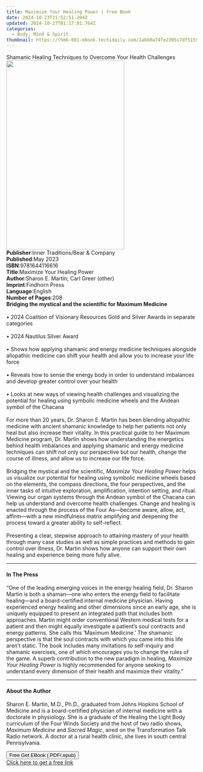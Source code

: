 ```yaml
---
title: Maximize Your Healing Power | Free Book
date: 2024-10-23T21:52:51.294Z
updated: 2024-10-27T01:17:01.764Z
categories:
  - Body, Mind & Spirit
thumbnail: https://thmb-001-ebook.techidaily.com/1abb0a74fe2305c7df5159ce41ca315f969910a989a52bfc4b6b9ef9e4e56fb1.jpg
---
```

<main id="book-container">
  <div class="flex flex-col">
    <div class="book-brief flex-1 py-6 px-4 sm:p-6 md:py-10 md:px-8">
      <!-- brief-->
      <div class="book-brief-main">
        Shamanic Healing Techniques to Overcome Your Health Challenges
      </div>
    </div>
    <div
      class="book-meta-info flex-1 grid gap-4 col-start-1 col-end-3 row-start-1 sm:mb-6 sm:grid-cols-4 lg:gap-6 lg:col-start-2 lg:row-end-6 lg:row-span-6 lg:mb-0"
    >
      <div
        class="book-meta-info-left place-content-center mt-4 p-4 text-sm leading-6 col-start-2 col-span-2 dark:text-slate-400"
      >
        <img
          class="w-full h-500 object-cover rounded-lg sm:h-255 sm:col-span-2 lg:col-span-full"
          src="https://img-001-ebook.techidaily.com/dbac510e4d97354b7da8c3610b272811cc4ed9b31285edf6955ed02576f16f7f.jpg"
          alt=""
          width="312"
          height="500"
        />
      </div>
      <div
        class="book-meta-info-right mt-2 col-start-1 row-start-2 col-span-3 self-center"
      >
        <!-- meta data  -->
        <div class="flex flex-col px-4 md:px-8">
          <div class="flex-1">
            <strong>Publisher</strong>:<span class="px-2"
              >Inner Traditions/Bear &amp; Company</span
            >
          </div>
          <div class="flex-1">
            <strong>Published</strong>:<span class="px-2">May 2023</span>
          </div>
          <div class="flex-1">
            <strong>ISBN</strong>:<span class="px-2">9781644116616</span>
          </div>
          <div class="flex-1">
            <strong>Title</strong>:<span class="px-2"
              >Maximize Your Healing Power</span
            >
          </div>
          <div class="flex-1">
            <strong>Author</strong>:<span class="px-2"
              >Sharon E. Martin; Carl Greer (other)</span
            >
          </div>
          <div class="flex-1">
            <strong>Imprint</strong>:<span class="px-2">Findhorn Press</span>
          </div>
          <div class="flex-1">
            <strong>Language</strong>:<span class="px-2">English</span>
          </div>
          <div class="flex-1">
            <strong>Number of Pages</strong>:<span class="px-2">208</span>
          </div>
        </div>
      </div>
    </div>
    <div class="book-description flex-1 py-6 px-4 sm:p-6 md:py-10 md:px-8">
      <div class="book-description-main">
        <div accordion-content="" id="description">
          <b>Bridging the mystical and the scientific for Maximum Medicine</b
          ><br /><br />• 2024 Coalition of Visionary Resources Gold and Silver
          Awards in separate categories<br /><br />• 2024 Nautilus Silver
          Award<br /><br />• Shows how applying shamanic and energy medicine
          techniques alongside allopathic medicine can shift your health and
          allow you to increase your life force<br /><br />• Reveals how to
          sense the energy body in order to understand imbalances and develop
          greater control over your health<br /><br />• Looks at new ways of
          viewing health challenges and visualizing the potential for healing
          using symbolic medicine wheels and the Andean symbol of the Chacana<br /><br />For
          more than 20 years, Dr. Sharon E. Martin has been blending allopathic
          medicine with ancient shamanic knowledge to help her patients not only
          heal but also increase their vitality. In this practical guide to her
          Maximum Medicine program, Dr. Martin shows how understanding the
          energetics behind health imbalances and applying shamanic and energy
          medicine techniques can shift not only our perspective but our health,
          change the course of illness, and allow us to increase our life force.
          <br /><br />Bridging the mystical and the scientific,
          <i>Maximize Your Healing Power</i> helps us visualize our potential
          for healing using symbolic medicine wheels based on the elements, the
          compass directions, the four perspectives, and the inner tasks of
          intuitive exploration, amplification, intention setting, and ritual.
          Viewing our organ systems through the Andean symbol of the Chacana can
          help us understand and overcome health challenges. Change and healing
          is enacted through the process of the Four As—become aware, allow,
          act, affirm—with a new mindfulness matrix amplifying and deepening the
          process toward a greater ability to self-reflect.
          <br /><br />Presenting a clear, stepwise approach to attaining mastery
          of your health through many case studies as well as simple practices
          and methods to gain control over illness, Dr. Martin shows how anyone
          can support their own healing and experience being more fully alive.
        </div>
        <div class="accordion-fader"></div>
      </div>
    </div>
    <div class="book-excerpts flex-1 py-6 px-4 sm:p-6 md:py-10 md:px-8">
      <!-- excerpts-->
      <div class="book-excerpts-main">
        <hr />
        <h4 class="placeholder placeholder-heading">
          <span>In The Press</span>
        </h4>
        <p>
          “One of the leading emerging voices in the energy healing field, Dr.
          Sharon Martin is both a shaman—one who enters the energy field to
          facilitate healing—and a board-certified internal medicine physician.
          Having experienced energy healing and other dimensions since an early
          age, she is uniquely equipped to present an integrated path that
          includes both approaches. Martin might order conventional Western
          medical tests for a patient and then might equally investigate a
          patient’s soul contracts and energy patterns. She calls this ‘Maximum
          Medicine.’ The shamanic perspective is that the soul contracts with
          which you came into this life aren’t static. The book includes many
          invitations to self-inquiry and shamanic exercises, one of which
          encourages you to change the rules of the game. A superb contribution
          to the new paradigm in healing,<i> Maximize Your Healing Power</i> is
          highly recommended for anyone seeking to understand every dimension of
          their health and maximize their vitality.”
        </p>
      </div>
    </div>
    <div class="book-about-author flex-1 py-6 px-4 sm:p-6 md:py-10 md:px-8">
      <!-- about author-->
      <div class="book-main-author-main">
        <hr />
        <h4 class="placeholder placeholder-heading">
          <span>About the Author</span>
        </h4>
        <p>
          Sharon E. Martin, M.D., Ph.D., graduated from Johns Hopkins School of
          Medicine and is a board-certified physician of internal medicine with
          a doctorate in physiology. She is a graduate of the Healing the Light
          Body curriculum of the Four Winds Society and the host of two radio
          shows, <i>Maximum Medicine </i>and <i>Sacred Magic</i>, aired on the
          Transformation Talk Radio network. A doctor at a rural health clinic,
          she lives in south central Pennsylvania.
        </p>
      </div>
    </div>
    <div class="book-free-get flex-1 py-6 px-4 sm:p-6 md:py-10 md:px-8">
      <button
        id="btn-free-get"
        class="bg-blue-500 hover:bg-blue-700 text-white font-bold py-2 px-4 rounded"
      >
        Free Get EBook (.PDF/.epub)
      </button>
      <div id="countdown-display" class="px-2 text-lg mt-2"></div>
      <a
        id="free-link"
        class="hidden bg-blue-500 hover:bg-blue-700 text-white font-bold py-2 px-4 rounded"
        href="https://www.ebooks.com/en-us/book/210644969/maximize-your-healing-power/sharon-e-martin/"
        target="_blank"
        >Click here to get a free link</a
      >
    </div>
    <script>
      let countdownTime = 0;
      let countdownInterval = null;
      document
        .getElementById('btn-free-get')
        .addEventListener('click', startCountdown);
      function startCountdown() {
        countdownTime = new Date().getTime() + 60000 * 3;
        countdownInterval = setInterval(updateCountdown, 1000);
        document.getElementById('btn-free-get').disabled = true;
        document
          .getElementById('btn-free-get')
          .classList.add('bg-gray-500', 'cursor-not-allowed');
      }
      function updateCountdown() {
        let currentTime = new Date().getTime();
        let timeLeft = countdownTime - currentTime;
        let secondsLeft = Math.floor(timeLeft / 1000);
        document.getElementById('countdown-display').innerHTML =
          `Remaining time: ${secondsLeft} seconds.`;
        if (secondsLeft <= 0) {
          clearInterval(countdownInterval);
          document.getElementById('btn-free-get').classList.add('hidden');
          document.getElementById('free-link').classList.remove('hidden');
          document.getElementById('countdown-display').innerHTML = '';
        }
      }
    </script>
  </div>
</main>

<ins class="adsbygoogle"
      style="display:block"
      data-ad-client="ca-pub-7571918770474297"
      data-ad-slot="8358498916"
      data-ad-format="auto"
      data-full-width-responsive="true"></ins>
    